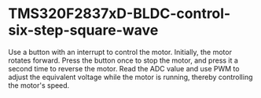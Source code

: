 # TMS320F2837xD-BLDC-control-six-step-square-wave
Use a button with an interrupt to control the motor. Initially, the motor rotates forward. Press the button once to stop the motor, and press it a second time to reverse the motor.
Read the ADC value and use PWM to adjust the equivalent voltage while the motor is running, thereby controlling the motor's speed.
